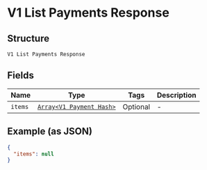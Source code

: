 
# V1 List Payments Response

## Structure

`V1 List Payments Response`

## Fields

| Name | Type | Tags | Description |
|  --- | --- | --- | --- |
| `items` | [`Array<V1 Payment Hash>`](../../doc/models/v1-payment.md) | Optional | - |

## Example (as JSON)

```json
{
  "items": null
}
```

